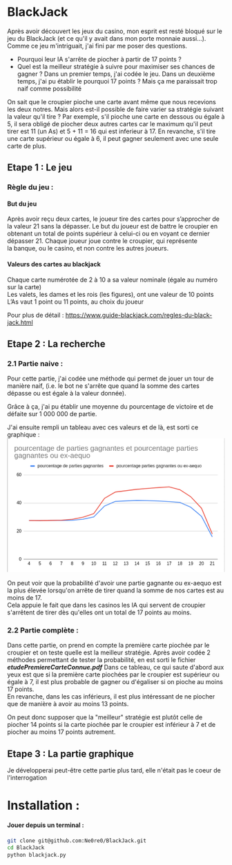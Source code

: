# BlackJack
Après avoir découvert les jeux du casino, mon esprit est resté bloqué sur le jeu du BlackJack (et ce qu'il y avait dans mon porte monnaie aussi...).  
Comme ce jeu m'intriguait, j'ai fini par me poser des questions. 
- Pourquoi leur IA s'arrête de piocher à partir de 17 points ?
- Quel est la meilleur stratégie à suivre pour maximiser ses chances de gagner ?
Dans un premier temps, j'ai codée le jeu.
Dans un deuxième temps, j'ai pu établir le pourquoi 17 points ? 
Mais ça me paraissait trop naif comme possibilité  

On sait que le croupier pioche une carte avant même que nous recevions les deux notres.
Mais alors est-il possible de faire varier sa stratégie suivant la valeur qu'il tire ?
Par exemple, s'il pioche une carte en dessous ou égale à 5, il sera obligé de piocher deux autres cartes car le maximum qu'il peut tirer est 11 (un As) et 5 + 11 = 16 qui est inferieur à 17.
En revanche, s'il tire une carte supérieur ou égale à 6, il peut gagner seulement avec une seule carte de plus.
## Etape 1 : Le jeu

### Règle du jeu : 

#### But du jeu

Après avoir reçu deux cartes, le joueur tire des cartes pour s’approcher de la valeur 21 sans la   dépasser. Le but du joueur est de battre le croupier en obtenant un total de points supérieur à   celui-ci ou en voyant ce dernier dépasser 21. Chaque joueur joue contre le croupier, qui représente  
la banque, ou le casino, et non contre les autres joueurs.

#### Valeurs des cartes au blackjack

Chaque carte numérotée de 2 à 10 a sa valeur nominale (égale au numéro sur la carte)  
Les valets, les dames et les rois (les figures), ont une valeur de 10 points  
L’As vaut 1 point ou 11 points, au choix du joueur  


Pour plus de détail : https://www.guide-blackjack.com/regles-du-black-jack.html


## Etape 2 : La recherche

### 2.1 Partie naive : 
Pour cette partie, j'ai codée une méthode qui permet de jouer un tour de manière naif, (i.e. le bot ne s'arrête que quand la somme des cartes dépasse ou est égale à la valeur donnée).

Grâce à ça, j'ai pu établir une moyenne du pourcentage de victoire et de défaite sur 1 000 000 de partie.

J'ai ensuite rempli un tableau avec ces valeurs et de là, est sorti ce graphique : 
![Graphique courbes](courbe_version_naive.jpg)

On peut voir que la probabilité d'avoir une partie gagnante ou ex-aequo est la plus élevée lorsqu'on arrête de tirer quand la somme de nos cartes est au moins de 17.  
Cela appuie le fait que dans les casinos les IA qui servent de croupier s'arrêtent de tirer dès qu'elles ont un total de 17 points au moins.

### 2.2 Partie complète : 
Dans cette partie, on prend en compte la première carte piochée par le croupier et on teste quelle est la meilleur stratégie.
Après avoir codée 2 méthodes permettant de tester la probabilité, en est sorti le fichier ***etudePremiereCarteConnue.pdf***
Dans ce tableau, ce qui saute d'abord aux yeux est que si la première carte piochées par le croupier est supérieur ou égale à 7, il est plus probable de gagner ou d'égaliser si on pioche au moins 17 points.  
En revanche, dans les cas inférieurs, il est plus intéressant de ne piocher que de manière à avoir au moins 13 points.

On peut donc supposer que la "meilleur" stratégie est plutôt celle de piocher 14 points si la carte piochée par le croupier est inférieur à 7 et de piocher au moins 17 points autrement.



## Etape 3 : La partie graphique
Je développerai peut-être cette partie plus tard, elle n'était pas le coeur de l'interrogation

# Installation : 
#### Jouer depuis un terminal : 
```bash
git clone git@github.com:Ne0re0/BlackJack.git
cd BlackJack
python blackjack.py
```